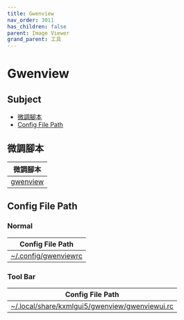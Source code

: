 ```yaml
---
title: Gwenview
nav_order: 3011
has_children: false
parent: Image Viewer
grand_parent: 工具
---
```



# Gwenview


## Subject

* [微調腳本](#微調腳本)
* [Config File Path](#config-file-path)


## 微調腳本

| 微調腳本 |
| --- |
| [gwenview](https://github.com/samwhelp/kubuntu-adjustment/tree/main/prototype/main/tool-config/part/gwenview/) |


## Config File Path


### Normal

| Config File Path |
| --- |
| [~/.config/gwenviewrc](https://github.com/samwhelp/kubuntu-adjustment/tree/main/prototype/main/tool-config/part/gwenview/asset/overlay/etc/skel/.config/gwenviewrc) |


### Tool Bar

| Config File Path |
| --- |
| [~/.local/share/kxmlgui5/gwenview/gwenviewui.rc](https://github.com/samwhelp/kubuntu-adjustment/tree/main/prototype/main/tool-config/part/gwenview/asset/overlay/etc/skel/.local/share/kxmlgui5/gwenview/gwenviewui.rc) |
